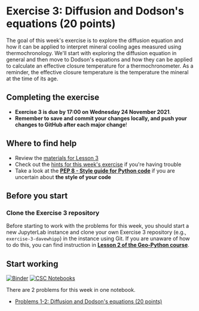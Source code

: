 # Exercise 3: Diffusion and Dodson's equations (20 points)

The goal of this week's exercise is to explore the diffusion equation and how it can be applied to interpret mineral cooling ages measured using thermochronology. We'll start with exploring the diffusion equation in general and then move to Dodson's equations and how they can be applied to calculate an effective closure temperature for a thermochronometer. As a reminder, the effective closure temperature is the temperature the mineral at the time of its age.

## Completing the exercise

- **Exercise 3 is due by 17:00 on Wednesday 24 November 2021**.
- **Remember to save and commit your changes locally, and push your changes to GitHub after each major change**!

## Where to find help

- Review the [materials for Lesson 3](https://introqg-site.readthedocs.io/en/latest/lessons/L3/overview.html)
- Check out the [hints for this week's exercise](https://introqg-site.readthedocs.io/en/latest/lessons/L3/exercise-3.html#general-hints-for-exercise-3) if you're having trouble
- Take a look at the **[PEP 8 - Style guide for Python code](https://www.python.org/dev/peps/pep-0008/)** if you are uncertain about **the style of your code**

## Before you start

### Clone the Exercise 3 repository

Before starting to work with the problems for this week, you should start a new JupyterLab instance and clone your own Exercise 3 repository (e.g., `exercise-3-davewhipp`) in the instance using Git. If you are unaware of how to do this, you can find instruction in [**Lesson 2 of the Geo-Python course**](https://geo-python-site.readthedocs.io/en/latest/lessons/L2/git-basics.html#clone-a-repository-from-github).

## Start working

[![Binder](https://mybinder.org/badge.svg)](https://mybinder.org/v2/gh/introqg/notebooks/master?urlpath=lab)
[![CSC Notebooks](https://img.shields.io/badge/launch-CSC%20notebook-blue.svg)](https://notebooks.csc.fi/#/blueprint/24958184a3954101a2c701b6d1056feb)

There are 2 problems for this week in one notebook.

- [Problems 1-2: Diffusion and Dodson's equations (20 points)](Exercise-3-problems-1-2.ipynb)